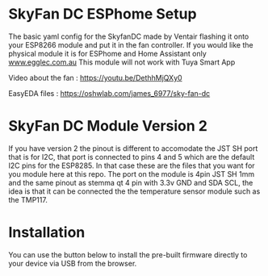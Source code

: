 # SkyFan DC ESPhome Setup

The basic yaml config for the SkyfanDC made by Ventair flashing it onto your ESP8266 module and put it in the fan controller.
If you would like the physical module it is for ESPhome and Home Assistant only www.egglec.com.au
This module will not work with Tuya Smart App

Video about the fan : https://youtu.be/DethhMjQXy0

EasyEDA files : https://oshwlab.com/james_6977/sky-fan-dc

# SkyFan DC Module Version 2
If you have version 2 the pinout is different to accomodate the JST SH port that is for I2C, that port is connected to pins 4 and 5 which are the default I2C pins for the ESP8285.  In that case these are the files that you want for you module here at this repo.
The port on the module is 4pin JST SH 1mm and the same pinout as stemma qt 4 pin with 3.3v GND and SDA SCL, the idea is that it can be connected the the temperature sensor module such as the TMP117.


# Installation

You can use the button below to install the pre-built firmware directly to your device via USB from the browser.

<esp-web-install-button manifest="./manifest.json"></esp-web-install-button>

<script type="module" src="https://unpkg.com/esp-web-tools@5.2.0/dist/web/install-button.js?module"></script>
